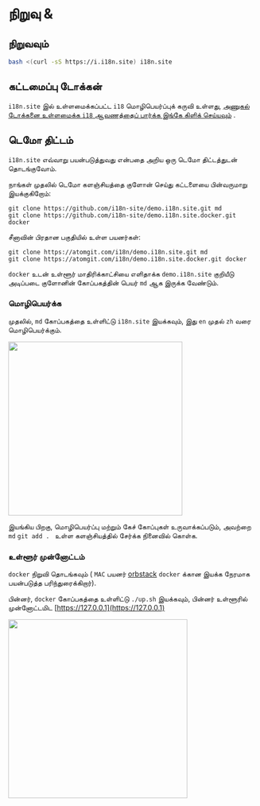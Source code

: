 # நிறுவு &

## நிறுவவும்

```sh
bash <(curl -sS https://i.i18n.site) i18n.site
```

## கட்டமைப்பு டோக்கன்

`i18n.site` இல் உள்ளமைக்கப்பட்ட `i18` மொழிபெயர்ப்புக் கருவி உள்ளது, [அணுகல் டோக்கனை உள்ளமைக்க `i18` ஆவணத்தைப் பார்க்க இங்கே கிளிக் செய்யவும்](/i18/use) .

## டெமோ திட்டம்

`i18n.site` எவ்வாறு பயன்படுத்துவது என்பதை அறிய ஒரு டெமோ திட்டத்துடன் தொடங்குவோம்.

நாங்கள் முதலில் டெமோ களஞ்சியத்தை குளோன் செய்து கட்டளையை பின்வருமாறு இயக்குகிறோம்:

```
git clone https://github.com/i18n-site/demo.i18n.site.git md
git clone https://github.com/i18n-site/demo.i18n.site.docker.git docker
```

சீனாவின் பிரதான பகுதியில் உள்ள பயனர்கள்:

```
git clone https://atomgit.com/i18n/demo.i18n.site.git md
git clone https://atomgit.com/i18n/demo.i18n.site.docker.git docker
```

`docker` உடன் உள்ளூர் மாதிரிக்காட்சியை எளிதாக்க `demo.i18n.site` குறியீடு அடிப்படை குளோனின் கோப்பகத்தின் பெயர் `md` ஆக இருக்க வேண்டும்.

### மொழிபெயர்க்க

முதலில், `md` கோப்பகத்தை உள்ளிட்டு `i18n.site` இயக்கவும், இது `en` முதல் `zh` வரை மொழிபெயர்க்கும்.

<img src="https://p.3ti.site/1721114619.avif" style="width:350px">

இயங்கிய பிறகு, மொழிபெயர்ப்பு மற்றும் கேச் கோப்புகள் உருவாக்கப்படும், அவற்றை `md` `git add . ` உள்ள களஞ்சியத்தில் சேர்க்க நினைவில் கொள்க.

### உள்ளூர் முன்னோட்டம்

`docker` நிறுவி தொடங்கவும் ( `MAC` பயனர் [orbstack](https://orbstack.dev) `docker` க்கான இயக்க நேரமாக பயன்படுத்த பரிந்துரைக்கிறார்).

பின்னர், `docker` கோப்பகத்தை உள்ளிட்டு `./up.sh` இயக்கவும், பின்னர் உள்ளூரில் முன்னோட்டமிட [https://127.0.0.1](https://127.0.0.1)

<img src="//p.3ti.site/1721104238.avif" style="width:360px">